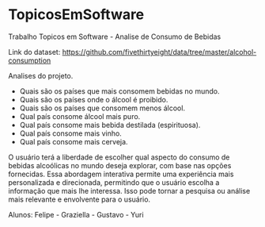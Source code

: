 # TopicosEmSoftware
Trabalho Topicos em Software - Analise de Consumo de Bebidas 

Link do dataset: https://github.com/fivethirtyeight/data/tree/master/alcohol-consumption

Analises do projeto.
- Quais são os países que mais consomem bebidas no mundo.
- Quais são os países onde o álcool é proibido.
- Quais são os países que consomem menos álcool.
- Qual país consome álcool mais puro.
- Qual país consome mais bebida destilada (espirituosa).
- Qual país consome mais vinho.
- Qual país consome mais cerveja.

O usuário terá a liberdade de escolher qual aspecto do consumo de bebidas alcoólicas no mundo deseja explorar, com base nas opções fornecidas.
Essa abordagem interativa permite uma experiência mais personalizada e direcionada, permitindo que o usuário escolha a informação que mais lhe interessa.
Isso pode tornar a pesquisa ou análise mais relevante e envolvente para o usuário.

Alunos: Felipe - Graziella - Gustavo - Yuri
